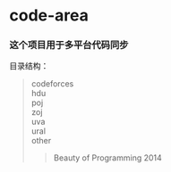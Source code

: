 # code-area  
### 这个项目用于多平台代码同步
目录结构：  
> codeforces  
> hdu  
> poj  
> zoj  
> uva  
> ural  
> other  
>> Beauty of Programming 2014  

